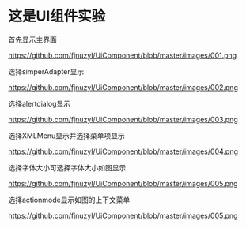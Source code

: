 # 这是UI组件实验
首先显示主界面

https://github.com/fjnuzyl/UiComponent/blob/master/images/001.png

选择simperAdapter显示

https://github.com/fjnuzyl/UiComponent/blob/master/images/002.png

选择alertdialog显示

https://github.com/fjnuzyl/UiComponent/blob/master/images/003.png

选择XMLMenu显示并选择菜单项显示

https://github.com/fjnuzyl/UiComponent/blob/master/images/004.png

选择字体大小可选择字体大小如图显示

https://github.com/fjnuzyl/UiComponent/blob/master/images/005.png

选择actionmode显示如图的上下文菜单

https://github.com/fjnuzyl/UiComponent/blob/master/images/005.png
